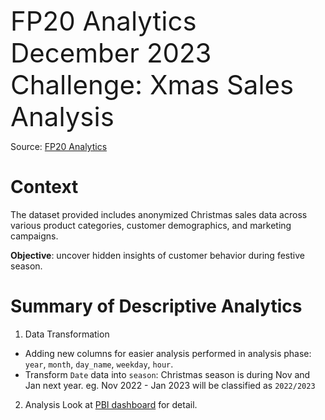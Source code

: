<span style="font-size: 3em;">FP20 Analytics December 2023 Challenge: Xmas Sales Analysis</span>

Source: [FP20 Analytics](https://zoomcharts.com/en/microsoft-power-bi-custom-visuals/challenges/fp20-analytics-december-2023?utm_source=challenge&utm_medium=fp20analytics&utm_campaign=fp20analytics_web_december&utm_term=register&utm_content=registration)

# Context

The dataset provided includes anonymized Christmas sales data across various product categories, customer demographics, and marketing campaigns.

<b>Objective</b>: uncover hidden insights of customer behavior during festive season. 

# Summary of Descriptive Analytics

1. Data Transformation 
* Adding new columns for easier analysis performed in analysis phase: `year`, `month`, `day_name`, `weekday`, `hour`.
* Transform `Date` data into `season`: Christmas season is during Nov and Jan next year. eg. Nov 2022 - Jan 2023 will be classified as `2022/2023`

2. Analysis
Look at [PBI dashboard](https://github.com/maitranthituyet/Xmas_Sales_Analysis/blob/main/Xmas%20Sales%20Analysis%20Report.pdf) for detail.
